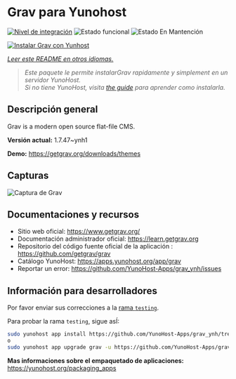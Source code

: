 <!--
Este archivo README esta generado automaticamente<https://github.com/YunoHost/apps/tree/master/tools/readme_generator>
No se debe editar a mano.
-->

# Grav para Yunohost

[![Nivel de integración](https://dash.yunohost.org/integration/grav.svg)](https://ci-apps.yunohost.org/ci/apps/grav/) ![Estado funcional](https://ci-apps.yunohost.org/ci/badges/grav.status.svg) ![Estado En Mantención](https://ci-apps.yunohost.org/ci/badges/grav.maintain.svg)

[![Instalar Grav con Yunhost](https://install-app.yunohost.org/install-with-yunohost.svg)](https://install-app.yunohost.org/?app=grav)

*[Leer este README en otros idiomas.](./ALL_README.md)*

> *Este paquete le permite instalarGrav rapidamente y simplement en un servidor YunoHost.*  
> *Si no tiene YunoHost, visita [the guide](https://yunohost.org/install) para aprender como instalarla.*

## Descripción general

Grav is a modern open source flat-file CMS.


**Versión actual:** 1.7.47~ynh1

**Demo:** <https://getgrav.org/downloads/themes>

## Capturas

![Captura de Grav](./doc/screenshots/grav.jpg)

## Documentaciones y recursos

- Sitio web oficial: <https://www.getgrav.org/>
- Documentación administrador oficial: <https://learn.getgrav.org>
- Repositorio del código fuente oficial de la aplicación : <https://github.com/getgrav/grav>
- Catálogo YunoHost: <https://apps.yunohost.org/app/grav>
- Reportar un error: <https://github.com/YunoHost-Apps/grav_ynh/issues>

## Información para desarrolladores

Por favor enviar sus correcciones a la [rama `testing`](https://github.com/YunoHost-Apps/grav_ynh/tree/testing).

Para probar la rama `testing`, sigue asÍ:

```bash
sudo yunohost app install https://github.com/YunoHost-Apps/grav_ynh/tree/testing --debug
o
sudo yunohost app upgrade grav -u https://github.com/YunoHost-Apps/grav_ynh/tree/testing --debug
```

**Mas informaciones sobre el empaquetado de aplicaciones:** <https://yunohost.org/packaging_apps>
